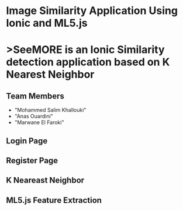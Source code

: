 # Image Similarity Application Using Ionic and ML5.js

# >SeeMORE is an Ionic Similarity detection application based on K Nearest Neighbor 

## Team Members

* "Mohammed Salim Khallouki"
* "Anas Ouardini"
* "Marwane El Faroki"

## Login Page

## Register Page

## K Neareast Neighbor

## ML5.js Feature Extraction
